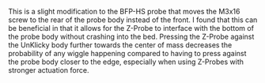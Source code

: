 This is a slight modification to the BFP-HS probe that moves the M3x16 screw to the rear of the probe body instead of the front. I found that this can be beneficial in that it allows for the Z-Probe to interface with the bottom of the probe body without crashing into the bed. Pressing the Z-Probe against the UnKlicky body further towards the center of mass decreases the probability of any wiggle happening compared to having to press against the probe body closer to the edge, especially when using Z-Probes with stronger actuation force.